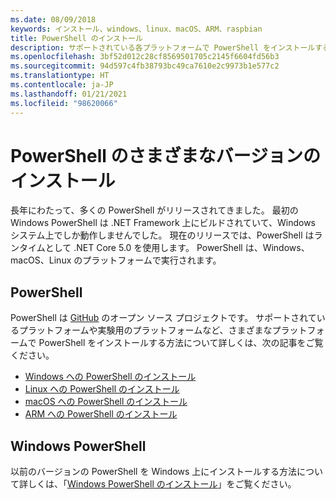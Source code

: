 ```yaml
---
ms.date: 08/09/2018
keywords: インストール、windows、linux、macOS、ARM、raspbian
title: PowerShell のインストール
description: サポートされている各プラットフォームで PowerShell をインストールするための手順を見つけます。
ms.openlocfilehash: 3bf52d012c28cf8569501705c2145f6604fd56b3
ms.sourcegitcommit: 94d597c4fb38793bc49ca7610e2c9973b1e577c2
ms.translationtype: HT
ms.contentlocale: ja-JP
ms.lasthandoff: 01/21/2021
ms.locfileid: "98620066"
---
```

# <a name="installing-various-versions-of-powershell"></a>PowerShell のさまざまなバージョンのインストール

長年にわたって、多くの PowerShell がリリースされてきました。 最初の Windows PowerShell は .NET Framework 上にビルドされていて、Windows システム上でしか動作しませんでした。 現在のリリースでは、PowerShell はランタイムとして .NET Core 5.0 を使用します。 PowerShell は、Windows、macOS、Linux のプラットフォームで実行されます。

## <a name="powershell"></a>PowerShell

PowerShell は [GitHub](https://github.com/powershell/powershell) のオープン ソース プロジェクトです。 サポートされているプラットフォームや実験用のプラットフォームなど、さまざまなプラットフォームで PowerShell をインストールする方法について詳しくは、次の記事をご覧ください。

- [Windows への PowerShell のインストール](Installing-PowerShell-Core-on-Windows.md)
- [Linux への PowerShell のインストール](Installing-PowerShell-Core-on-Linux.md)
- [macOS への PowerShell のインストール](Installing-PowerShell-Core-on-macOS.md)
- [ARM への PowerShell のインストール](PowerShell-Core-on-ARM.md)

## <a name="windows-powershell"></a>Windows PowerShell

以前のバージョンの PowerShell を Windows 上にインストールする方法について詳しくは、「[Windows PowerShell のインストール](../windows-powershell/install/installing-windows-powershell.md)」をご覧ください。
